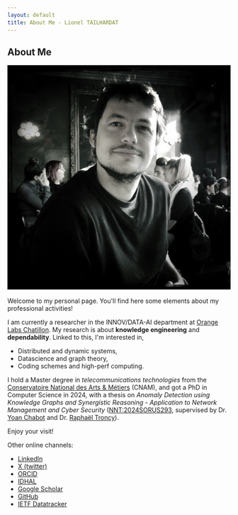 ```yaml
---
layout: default
title: About Me - Lionel TAILHARDAT
---
```


## About Me

<img class="profile-picture" src="me.jpg">

Welcome to my personal page.
You'll find here some elements about my professional activities!

I am currently a researcher in the INNOV/DATA-AI department at [Orange Labs Chatillon](https://hellofuture.orange.com/fr/).
My research is about **knowledge engineering** and **dependability**.
Linked to this, I'm interested in,

* Distributed and dynamic systems,
* Datascience and graph theory,
* Coding schemes and high-perf computing.

I hold a Master degree in *telecommunications technologies* from the [Conservatoire National des Arts & Métiers](http://www.cnam.fr/) (CNAM), 
and got a PhD in Computer Science in 2024, with a thesis on *Anomaly Detection using Knowledge Graphs and Synergistic Reasoning - Application to Network Management and Cyber Security* ([NNT:2024SORUS293](https://theses.fr/2024SORUS293), supervised by Dr. [Yoan Chabot](https://yoanchabot.github.io/) and Dr. [Raphaël Troncy](https://www.eurecom.fr/~troncy/)).

Enjoy your visit!

Other online channels:

* [LinkedIn](https://www.linkedin.com/in/lionel-tailhardat-566510120/)
* [X (twitter)](https://twitter.com/TailhardatL)
* [ORCID](https://orcid.org/0000-0001-5887-899X)
* [IDHAL](https://cv.archives-ouvertes.fr/lionel-tailhardat)
* [Google Scholar](https://scholar.google.com/citations?user=L3-8tGYAAAAJ)
* [GitHub](https://github.com/GenEars)
* [IETF Datatracker](https://datatracker.ietf.org/person/Lionel%20Tailhardat)
